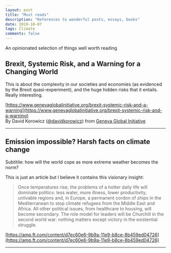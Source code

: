 ```yaml
---
layout: post
title: "Must reads"
description: "References to wonderful posts, essays, books"
date: 2019-10-07
tags: Climate
comments: false
---
```


An opinionated selection of things well worth reading


## Brexit, Systemic Risk, and a Warning for a Changing World

This is about the complexity in our societies and economies (as evidenced by the Brexit quasi-experiment), and the huge hidden risks that it entails. Really interesting.

[https://www.genevaglobalinitiative.org/brexit-systemic-risk-and-a-warning](https://www.genevaglobalinitiative.org/brexit-systemic-risk-and-a-warning)  
By David Korowicz ([@davidkorowicz](https://twitter.com/davidkorowicz)) from [Geneva Global Initiative](https://www.genevaglobalinitiative.org)

----

## Emission impossible? Harsh facts on climate change

Subtitile: how will the world cope as more extreme weather becomes the norm?

This is just an article but I believe it contains this visionary insight:

> Once temperatures rise, the problems of a hotter daily life will dominate politics: less water, more illness, lower productivity, unlivable regions and, in Europe, a permanent cordon of ships in the Mediterranean to stop climate refugees from the Middle East and Africa. All other political issues, from healthcare to housing, will become secondary. The role model for leaders will be Churchill in the second world war: nothing matters except victory in the existential struggle.

[https://amp.ft.com/content/d7ec60e6-9b9a-11e9-b8ce-8b459ed04726](https://amp.ft.com/content/d7ec60e6-9b9a-11e9-b8ce-8b459ed04726)


----



